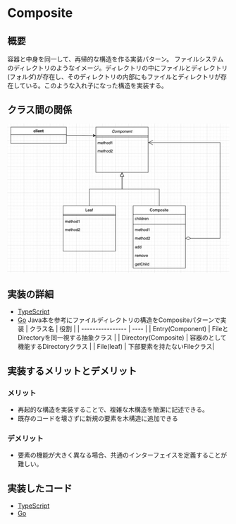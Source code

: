# Composite
## 概要
容器と中身を同一して、再帰的な構造を作る実装パターン。
ファイルシステムのディレクトリのようなイメージ。ディレクトリの中にファイルとディレクトリ(フォルダ)が存在し、そのディレクトリの内部にもファイルとディレクトリが存在している。このような入れ子になった構造を実装する。
## クラス間の関係
![クラス図](./Composite.jpg)

## 実装の詳細
* [TypeScript](https://github.com/sakana7392/Design_Patterns/tree/main/Composite/TypeScript)
* [Go](https://github.com/sakana7392/Design_Patterns/tree/main/Composite/Go)
Java本を参考にファイルディレクトリの構造をCompositeパターンで実装
| クラス名          | 役割 |
| ---------------- | ---- |
| Entry(Component) |  FileとDirectoryを同一視する抽象クラス  |
|  Directory(Composite) | 容器のとして機能するDirectoryクラス |
| File(leaf)       | 下部要素を持たないFileクラス|


## 実装するメリットとデメリット
### メリット
* 再起的な構造を実装することで、複雑な木構造を簡潔に記述できる。
* 既存のコードを壊さずに新規の要素を木構造に追加できる
### デメリット
* 要素の機能が大きく異なる場合、共通のインターフェイスを定義することが難しい。
## 実装したコード
<!-- * [c++](https://github.com/sakana7392/Design_Patterns/tree/main/Composite/c++) -->
* [TypeScript](https://github.com/sakana7392/Design_Patterns/tree/main/Composite/TypeScript)
* [Go](https://github.com/sakana7392/Design_Patterns/tree/main/Composite/Go)
